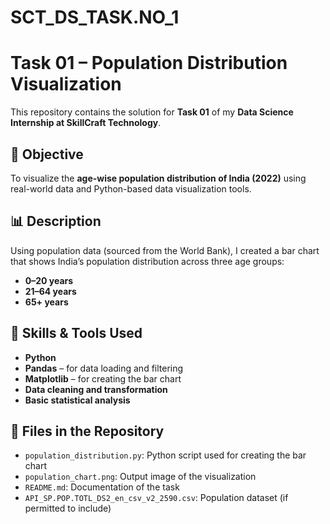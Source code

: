 # SCT_DS_TASK.NO_1
# Task 01 – Population Distribution Visualization

This repository contains the solution for **Task 01** of my **Data Science Internship at SkillCraft Technology**.

## 📌 Objective

To visualize the **age-wise population distribution of India (2022)** using real-world data and Python-based data visualization tools.

## 📊 Description

Using population data (sourced from the World Bank), I created a bar chart that shows India’s population distribution across three age groups:

- **0–20 years**
- **21–64 years**
- **65+ years**

## 🧠 Skills & Tools Used

- **Python**
- **Pandas** – for data loading and filtering
- **Matplotlib** – for creating the bar chart
- **Data cleaning and transformation**
- **Basic statistical analysis**

## 📁 Files in the Repository

- `population_distribution.py`: Python script used for creating the bar chart
- `population_chart.png`: Output image of the visualization
- `README.md`: Documentation of the task
- `API_SP.POP.TOTL_DS2_en_csv_v2_2590.csv`: Population dataset (if permitted to include)
